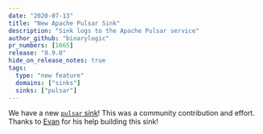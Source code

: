 ```yaml
---
date: "2020-07-13"
title: "New Apache Pulsar Sink"
description: "Sink logs to the Apache Pulsar service"
author_github: "binarylogic"
pr_numbers: [1665]
release: "0.9.0"
hide_on_release_notes: true
tags:
  type: "new feature"
  domains: ["sinks"]
  sinks: ["pulsar"]
---
```


We have a new [`pulsar` sink][docs.sinks.pulsar]! This was a community
contribution and effort. Thanks to [Evan](https://github.com/leshow) for his
help building this sink!

[docs.sinks.pulsar]: /docs/reference/sinks/pulsar/
